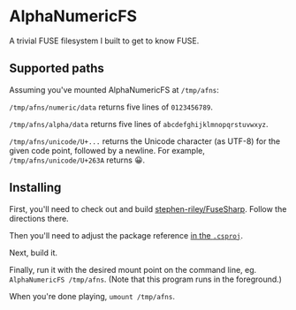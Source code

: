 # AlphaNumericFS

A trivial FUSE filesystem I built to get to know FUSE.

## Supported paths

Assuming you've mounted AlphaNumericFS at `/tmp/afns`:

`/tmp/afns/numeric/data` returns five lines of `0123456789`.

`/tmp/afns/alpha/data` returns five lines of `abcdefghijklmnopqrstuvwxyz`.

`/tmp/afns/unicode/U+...` returns the Unicode character (as UTF-8) for the given code point, followed by a newline.  For example, `/tmp/afns/unicode/U+263A` returns 😀.

## Installing

First, you'll need to check out and build [stephen-riley/FuseSharp](https://github.com/stephen-riley/FuseSharp).  Follow the directions there.

Then you'll need to adjust the package reference [in the `.csproj`](https://github.com/stephen-riley/AlphaNumericFS/blob/master/AlphaNumericFS/AlphaNumericFS.csproj#L24).

Next, build it.

Finally, run it with the desired mount point on the command line, eg. `AlphaNumericFS /tmp/afns`.  (Note that this program runs in the foreground.)

When you're done playing, `umount /tmp/afns`.
